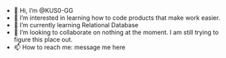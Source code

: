 - 👋 Hi, I’m @KUS0-GG
- 👀 I’m interested in learning how to code products that make work easier.
- 🌱 I’m currently learning Relational Database
- 💞️ I’m looking to collaborate on nothing at the moment. I am still trying to figure this place out.
- 📫 How to reach me: message me here

<!---
KUS0-GG/KUS0-GG is a ✨ special ✨ repository because its `README.md` (this file) appears on your GitHub profile.
You can click the Preview link to take a look at your changes.
--->
